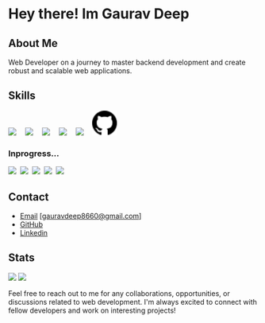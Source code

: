 # Hey there! Im Gaurav Deep 

## About Me

Web Developer on a journey to master backend development and create robust and scalable web applications.

## Skills

<img src="https://cdn.jsdelivr.net/gh/devicons/devicon/icons/html5/html5-original.svg" width="50px" style="margin-right:10px">&nbsp;&nbsp;<img src="https://cdn.jsdelivr.net/gh/devicons/devicon/icons/css3/css3-original.svg" width="50px" style="margin-right:10px">&nbsp;&nbsp;<img src="https://cdn.jsdelivr.net/gh/devicons/devicon/icons/javascript/javascript-original.svg" width="50px" style="margin-right:10px">&nbsp;&nbsp;<img src="https://cdn.jsdelivr.net/gh/devicons/devicon/icons/bootstrap/bootstrap-plain.svg" width="50px" style="margin-right:10px">&nbsp;&nbsp;<img src="https://cdn.jsdelivr.net/gh/devicons/devicon/icons/git/git-original.svg" width="50px" style="margin-right:10px">&nbsp;&nbsp;<img src="https://raw.githubusercontent.com/primer/octicons/master/icons/mark-github-16.svg" width="50px">

### Inprogress...
<img src="https://cdn.jsdelivr.net/gh/devicons/devicon/icons/mongodb/mongodb-original.svg" width="50px">&nbsp;&nbsp;<img src="https://cdn.jsdelivr.net/gh/devicons/devicon/icons/express/express-original.svg" width="50px">&nbsp;&nbsp;<img src="https://cdn.jsdelivr.net/gh/devicons/devicon/icons/react/react-original.svg" width="50px">&nbsp;&nbsp;<img src="https://cdn.jsdelivr.net/gh/devicons/devicon/icons/nodejs/nodejs-original.svg" width="50px">&nbsp;&nbsp;<img src="https://cdn.jsdelivr.net/gh/devicons/devicon/icons/typescript/typescript-original.svg" width="50px">


## Contact
- [Email](gauravdeep8660@gmail.com) [gauravdeep8660@gmail.com]
- [GitHub](https://github.com/GAURAV-DEEP01)
- [Linkedin](https://www.linkedin.com/in/gaurav-deep-1a0b46280/)

## Stats
![](https://github-readme-streak-stats.herokuapp.com/?user=GAURAV-DEEP01&theme=tokyonight&hide_border=false)&nbsp;![](https://github-readme-stats.vercel.app/api/top-langs/?username=GAURAV-DEEP01&theme=tokyonight&hide_border=false&include_all_commits=true&count_private=true&layout=compact)


Feel free to reach out to me for any collaborations, opportunities, or discussions related to web development. I'm always excited to connect with fellow developers and work on interesting projects!


